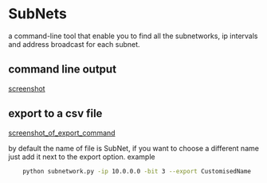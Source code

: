 # SubNets

a command-line tool that enable you to find all the subnetworks, ip intervals and address broadcast for each subnet.

## command line output
[screenshot](file:///C:/Users/TOSHIBA2018/Desktop/subnet.png)

## export to a csv file
[screenshot_of_export_command](file:///C:/Users/TOSHIBA2018/Desktop/subnet_export_to_csv.png)

by default the name of file is SubNet, if you want to choose a different name just add it next to the export option. example

```bash
    python subnetwork.py -ip 10.0.0.0 -bit 3 --export CustomisedName
```